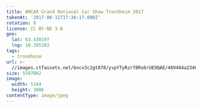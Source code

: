```yaml
---
title: AMCAR Grand National Car Show Trondheim 2017
takenAt: '2017-08-11T17:36:17.000Z'
rotation: 0
license: CC BY-ND 3.0
geo:
  lat: 63.430197
  lng: 10.395302
tags:
  - trondheim
url: >-
  //images.ctfassets.net/bncv3c2gt878/yvpYTyRzrf8Rx6rUE9QAE/469464a234647734fc720c0ade86a05f/amcar-grand-national-car-show-trondheim-2017_36508184935_o
size: 5597082
image:
  width: 5344
  height: 3006
contentType: image/jpeg
---
```


